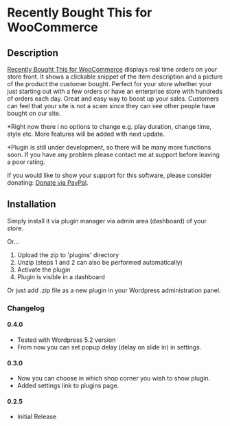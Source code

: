 # Recently Bought This for WooCommerce

## Description

[Recently Bought This for WooCommerce](https://wordpress.org/plugins/recently-bought-this-for-woocommerce/) displays real time orders on your store front. It shows a clickable snippet of the item description and a picture of the product the customer bought. Perfect for your store whether your just starting out with a few orders or have an enterprise store with hundreds of orders each day. Great and easy way to boost up your sales. Customers can feel that your site is not a scam since they can see other people have bought on our site.

*Right now there i no options to change e.g. play duration, change time, style etc. More features will be added with next update.

*Plugin is still under development, so there will be many more functions soon. If you have any problem please contact me at support before leaving a poor rating.

If you would like to show your support for this software, please consider donating: [Donate via PayPal](https://www.paypal.com/cgi-bin/webscr?cmd=_s-xclick&hosted_button_id=EEDF5TV3M2WVG&lc=US).

## Installation

Simply install it via plugin manager via admin area (dashboard) of your store.

Or...

1. Upload the zip to 'plugins' directory
2. Unzip (steps 1 and 2 can also be performed automatically)
3. Activate the plugin
4. Plugin is visible in a dashboard

Or just add .zip file as a new plugin in your Wordpress administration panel.

### Changelog
#### 0.4.0
* Tested with Wordpress 5.2 version
* From now you can set popup delay (delay on slide in) in settings.
#### 0.3.0
* Now you can choose in which shop corner you wish to show plugin.
* Added settings link to plugins page.
#### 0.2.5
* Initial Release